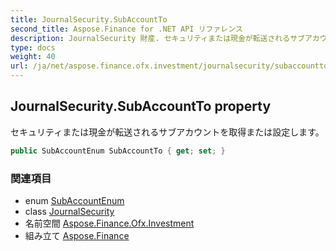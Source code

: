 ```yaml
---
title: JournalSecurity.SubAccountTo
second_title: Aspose.Finance for .NET API リファレンス
description: JournalSecurity 財産. セキュリティまたは現金が転送されるサブアカウントを取得または設定します
type: docs
weight: 40
url: /ja/net/aspose.finance.ofx.investment/journalsecurity/subaccountto/
---
```

## JournalSecurity.SubAccountTo property

セキュリティまたは現金が転送されるサブアカウントを取得または設定します。

```csharp
public SubAccountEnum SubAccountTo { get; set; }
```

### 関連項目

* enum [SubAccountEnum](../../subaccountenum/)
* class [JournalSecurity](../)
* 名前空間 [Aspose.Finance.Ofx.Investment](../../journalsecurity/)
* 組み立て [Aspose.Finance](../../../)


